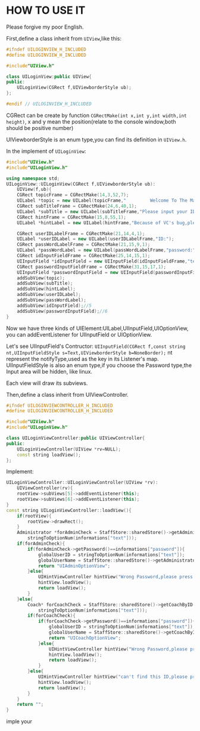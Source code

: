 # HOW TO USE IT
   
Please forgive my poor English.   
   
   
First,define a class inherit from `UIView`,like this:
```cpp
#ifndef UILOGINVIEW_H_INCLUDED
#define UILOGINVIEW_H_INCLUDED

#include"UIView.h"

class UILoginView:public UIView{
public:
    UILoginView(CGRect f,UIViewborderStyle ub);
};

#endif // UILOGINVIEW_H_INCLUDED
```
CGRect can be create by function `CGRectMake(int x,int y,int width,int height)`,
x and y mean the position(relate to the console window,both should be positive number)

UIViewborderStyle is an enum type,you can find its definition in `UIView.h`.

In the implement of `UILoginView`:
```cpp
#include"UIView.h"
#include"UILoginView.h"

using namespace std;
UILoginView::UILoginView(CGRect f,UIViewborderStyle ub):
    UIView(f,ub){
    CGRect topicFrame = CGRectMake(14,3,52,7);
    UILabel *topic = new UILabel(topicFrame,"         Welcome To The Management System",EqualSignBorder);
    CGRect subTitleFrame = CGRectMake(24,6,40,1);
    UILabel *subTitle = new UILabel(subTitleFrame,"Please input your ID and Password");
    CGRect hintFrame = CGRectMake(15,8,55,1);
    UILabel *hintLabel = new UILabel(hintFrame,"Because of VC's bug,please press the [Enter] twice");

    CGRect userIDLabelFrame = CGRectMake(21,14,4,1);
    UILabel *userIDLabel = new UILabel(userIDLabelFrame,"ID:");
    CGRect passWordLabelFrame = CGRectMake(21,15,9,1);
    UILabel *passWordLabel = new UILabel(passWordLabelFrame,"password:");
    CGRect idInputFieldFrame = CGRectMake(25,14,15,1);
    UIInputField *idInputField = new UIInputField(idInputFieldFrame,"text",Text);
    CGRect passwordInputFieldFrame = CGRectMake(31,15,17,1);
    UIInputField *passwordInputField = new UIInputField(passwordInputFieldFrame,"password",Password);
    addSubView(topic);
    addSubView(subTitle);
    addSubView(hintLabel);
    addSubView(userIDLabel);
    addSubView(passWordLabel);
    addSubView(idInputField);//5
    addSubView(passwordInputField);//6
}
```

Now we have three kinds of UIElement:UILabel,UIInputField,UIOptionView,
you can addEventListener for UIInputField or UIOptionView.

Let's see UIInputField's Contructor:
`UIInputField(CGRect f,const string nt,UIInputFieldStyle s=Text,UIViewborderStyle b=NoneBorder);`
nt represent the notifyType,used as the key in its Listener's map.
UIInputFieldStyle is also an enum type,if you choose the Password type,the Input area will be hidden,
like linux.

Each view will draw its subviews.

Then,define a class inherit from UIViewController.
```cpp
#ifndef UILOGINVIEWCONTROLLER_H_INCLUDED
#define UILOGINVIEWCONTROLLER_H_INCLUDED

#include"UIView.h"
#include"UILoginView.h"

class UILoginViewController:public UIViewController{
public:
    UILoginViewController(UIView *rv=NULL);
    const string loadView();
};
```
Implement:
```cpp
UILoginViewController::UILoginViewController(UIView *rv):
    UIViewController(rv){
    rootView->subViews[5]->addEventListener(this);
    rootView->subViews[6]->addEventListener(this);
}
const string UILoginViewController::loadView(){
    if(rootView){
        rootView->drawRect();
    }
    Administrator *forAdminCheck = StaffStore::sharedStore()->getAdministratorByID(
        stringToOptionNum(informations["text"]));
    if(forAdminCheck){
        if(forAdminCheck->getPassword()==informations["password"]){
            globalUserID = stringToOptionNum(informations["text"]);
            globalUserName = StaffStore::sharedStore()->getAdministratorByID(globalUserID)->getName();
            return "UIAdminOptionView";
        }else{
            UIHintViewController hintView("Wrong Password,please press [Enter] to go back to the LoginView");
            hintView.loadView();
            return loadView();
        }
    }else{
        Coach* forCoachCheck = StaffStore::sharedStore()->getCoachByID(
            stringToOptionNum(informations["text"]));
        if(forCoachCheck){
            if(forCoachCheck->getPassword()==informations["password"]){
                globalUserID = stringToOptionNum(informations["text"]);
                globalUserName = StaffStore::sharedStore()->getCoachByID(globalUserID)->getName();
                return "UICoachOptionView";
            }else{
                UIHintViewController hintView("Wrong Password,please press [Enter] to go back to the LoginView");
                hintView.loadView();
                return loadView();
            }
        }else{
            UIHintViewController hintView("can't find this ID,please press [Enter] to go back to the LoginView");
            hintView.loadView();
            return loadView();
        }
    }
    return "";
}
```
imple your 
